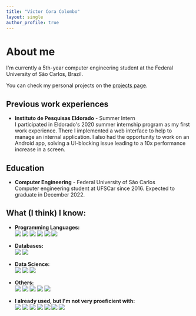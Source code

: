 ```yaml
---
title: "Víctor Cora Colombo"
layout: single
author_profile: true
---
```


# About me

I'm currently a 5th-year computer engineering student at the Federal University of São Carlos, Brazil.

You can check my personal projects on the [projects page](/projects/).

## Previous work experiences

- **Instituto de Pesquisas Eldorado** - Summer Intern  
  I participated in Eldorado's 2020 summer internship program as my first work experience. There I implemented a web interface to help to manage an internal application. I also had the opportunity to work on an Android app, solving a UI-blocking issue leading to a 10x performance increase in a screen.

## Education

- **Computer Engineering** - Federal University of São Carlos  
  Computer engineering student at UFSCar since 2016. Expected to graduate in December 2022.


<!-- TODO: Create the missing badges -->
## What (I think) I know:

- **Programming Languages:** <br>
<img src="https://img.shields.io/badge/python-%2314354C.svg?&style=for-the-badge&logo=python&logoColor=white"/> <img src="https://img.shields.io/badge/c-%2300599C.svg?&style=for-the-badge&logo=c&logoColor=white"/> <img src="https://img.shields.io/badge/c++-%2300599C.svg?&style=for-the-badge&logo=c%2B%2B&ogoColor=white"/> <img src="https://img.shields.io/badge/java-%23ED8B00.svg?&style=for-the-badge&logo=java&logoColor=white"/> <img src="https://img.shields.io/badge/node.js-%2343853D.svg?&style=for-the-badge&logo=node.js&logoColor=white"/> <img src="https://img.shields.io/badge/typescript-%23007ACC.svg?&style=for-the-badge&logo=typescript&logoColor=white"/>

- **Databases:** <br>
<img src ="https://img.shields.io/badge/postgres-336791.svg?&style=for-the-badge&logo=postgresql&logoColor=white"/> <img src ="https://img.shields.io/badge/MongoDB-%234ea94b.svg?&style=for-the-badge&logo=mongodb&logoColor=white"/>

- **Data Science:** <br>
<img src="https://img.shields.io/badge/apache%20spark-E25A1C.svg?&style=for-the-badge&logo=Apache%20Spark&logoColor=white"> <img src="https://img.shields.io/badge/sklearn-F7931E.svg?&style=for-the-badge&logo=scikit-learn&logoColor=white"> <img src="https://img.shields.io/badge/pandas-%23150458.svg?&style=for-the-badge&logo=pandas&logoColor=white" />

- **Others:** <br>
<img src="https://img.shields.io/badge/linux-f8f8ff.svg?&style=for-the-badge&logo=linux&logoColor=black"> <img src="https://img.shields.io/badge/git-%23F05033.svg?&style=for-the-badge&logo=git&logoColor=white"/> <img src="https://img.shields.io/badge/docker-%230db7ed.svg?&style=for-the-badge&logo=docker&logoColor=white"/> <img src="https://img.shields.io/badge/Android-3DDC84?style=for-the-badge&logo=android&logoColor=white"/> <img src="https://img.shields.io/badge/express.js-%23404d59.svg?&style=for-the-badge"/>

- **I already used, but I'm not very proeficient with:** <br>
<img src="https://img.shields.io/badge/r-%23276DC3.svg?&style=for-the-badge&logo=r&logoColor=white"/> <img src="https://img.shields.io/badge/kotlin-%230095D5.svg?&style=for-the-badge&logo=kotlin&logoColor=white"/> <img src="https://img.shields.io/badge/scala-%23DC322F.svg?&style=for-the-badge&logo=scala&logoColor=white"/> <img src="https://img.shields.io/badge/html5-%23E34F26.svg?&style=for-the-badge&logo=html5&logoColor=white"/> <img src="https://img.shields.io/badge/css3-%231572B6.svg?&style=for-the-badge&logo=css3&logoColor=white"/> <img src="https://img.shields.io/badge/jQuery-0769AD?style=for-the-badge&logo=jquery&logoColor=white"/> <img src="https://img.shields.io/badge/AWS-%23FF9900.svg?&style=for-the-badge&logo=amazon-aws&logoColor=white"/>

